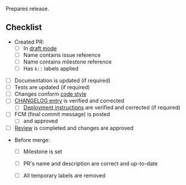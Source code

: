 Prepares [<paste release version>](<paste milestone link>) release.




## Checklist

- Created PR:
    - [ ] In [draft mode][l:1]
    - [ ] Name contains issue reference
    - [ ] Name contains milestone reference
    - [ ] Has `k::` labels applied
- [ ] Documentation is updated (if required)
- [ ] Tests are updated (if required)
- [ ] Changes conform [code style][l:2]
- [ ] [CHANGELOG entry][l:3] is verified and corrected
    - [ ] [Deployment instructions][l:3] are verified and corrected (if required)
- [ ] FCM (final commit message) is posted
    - [ ] and approved
- [ ] [Review][l:4] is completed and changes are approved
- Before merge:
    - [ ] Milestone is set
    - [ ] PR's name and description are correct and up-to-date
    - [ ] All temporary labels are removed





[l:1]: https://help.github.com/en/articles/about-pull-requests#draft-pull-requests
[l:2]: /CONTRIBUTING.md
[l:3]: /CHANGELOG.md
[l:4]: https://help.github.com/en/articles/reviewing-changes-in-pull-requests
